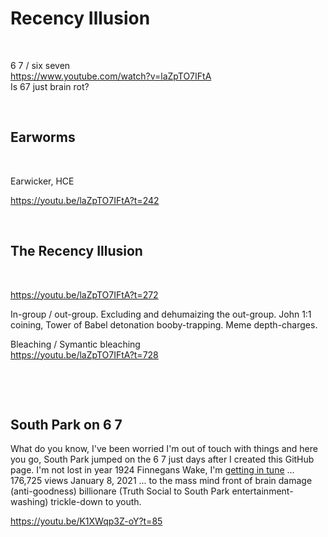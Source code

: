 # Recency Illusion

&nbsp;

6 7 / six seven     
https://www.youtube.com/watch?v=laZpTO7IFtA     
Is 67 just brain rot?

&nbsp;

## Earworms

&nbsp;

Earwicker, HCE

https://youtu.be/laZpTO7IFtA?t=242    

&nbsp;

## The Recency Illusion 

&nbsp;

https://youtu.be/laZpTO7IFtA?t=272

In-group / out-group. Excluding and dehumaizing the out-group. John 1:1 coining, Tower of Babel detonation booby-trapping. Meme depth-charges.

Bleaching / Symantic bleaching     
https://youtu.be/laZpTO7IFtA?t=728    

&nbsp;

&nbsp;

## South Park on 6 7

What do you know, I've been worried I'm out of touch with things and here you go, South Park jumped on the 6 7 just days after I created this GitHub page. I'm not lost in year 1924 Finnegans Wake, I'm [getting in tune](https://www.youtube.com/watch?v=ee0p_RtWPyU) ... 176,725 views January 8, 2021  ... to the mass mind front of brain damage (anti-goodness) billionare (Truth Social to South Park entertainment-washing) trickle-down to youth.

https://youtu.be/K1XWqp3Z-oY?t=85
